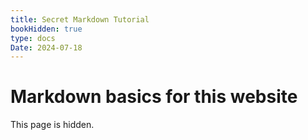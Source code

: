 ```yaml
---
title: Secret Markdown Tutorial
bookHidden: true
type: docs
Date: 2024-07-18
---
```


# Markdown basics for this website

This page is hidden. 

